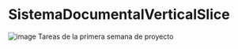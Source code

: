 # SistemaDocumentalVerticalSlice

![image](https://user-images.githubusercontent.com/91358745/222616298-453bd2c9-41b8-4763-a36d-abe2fb8e7445.png)
Tareas de la primera semana de proyecto

